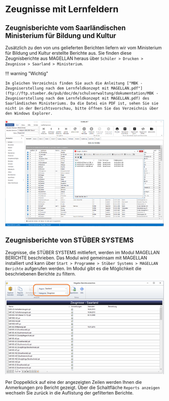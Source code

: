 # Zeugnisse mit Lernfeldern


## Zeugnisberichte vom Saarländischen Ministerium für Bildung und Kultur

Zusätzlich zu den von uns gelieferten Berichten liefern wir vom Ministerium für Bildung und Kultur erstellte Berichte aus. Sie finden diese Zeugnisberichte aus MAGELLAN heraus über `Schüler > Drucken > Zeugnisse > Saarland > Ministerium`.



!!! warning "Wichtig"

    Im gleichen Verzeichnis finden Sie auch die Anleitung ["MBK - Zeugniserstellung nach dem Lernfeldkonzept mit MAGELLAN.pdf"](ftp://ftp.stueber.de/pub/doc/de/schulverwaltung/dokumentation/MBK - Zeugniserstellung nach dem Lernfeldkonzept mit MAGELLAN.pdf) des Saarländischen Ministeriums. Da die Datei ein PDF ist, sehen Sie sie nicht in der Berichtsvorschau, bitte öffnen Sie das Verzeichnis über den Windows Explorer.



![Filterung nach der Region Saarland unter der Kategorie Zeugnisse](../../assets/images/saarland/saar2.png)




## Zeugnisberichte von STÜBER SYSTEMS

Zeugnisse, die STÜBER SYSTEMS mitliefert, werden im Modul MAGELLAN BERICHTE beschrieben. Das Modul wird gemeinsam mit MAGELLAN installiert und kann über `Start > Programme > Stüber Systems > MAGELLAN Berichte` aufgerufen werden.
Im Modul gibt es die Möglichkeit die beschriebenen Berichte zu filtern. 

![Filterung nach der Region Saarland unter der Kategorie Zeugnisse](../../assets/images/saarland/saar1.png)

Per Doppelklick auf eine der angezeigten Zeilen werden Ihnen die Anmerkungen pro Bericht gezeigt. Über die Schaltfläche `Reports anzeigen` wechseln Sie zurück in die Auflistung der gefilterten Berichte.




